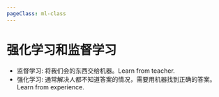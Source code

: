 ```yaml
---
pageClass: ml-class
---
```


# 强化学习和监督学习
- 监督学习: 将我们会的东西交给机器。Learn from teacher.
- 强化学习: 通常解决人都不知道答案的情况，需要用机器找到正确的答案。Learn from experience.


<Livere/>